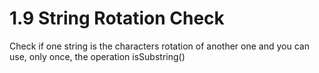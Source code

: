 # 1.9 String Rotation Check
Check if one string is the characters rotation of another one and 
you can use, only once, the operation isSubstring()

